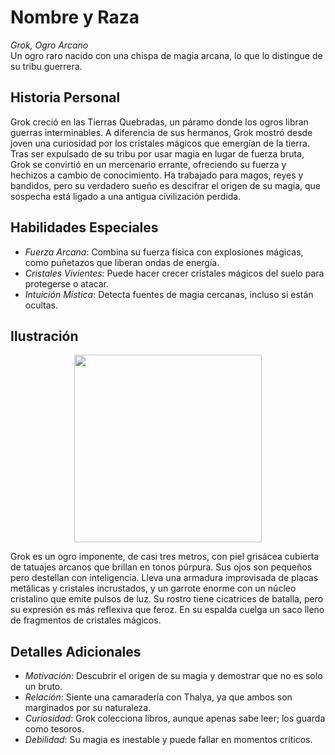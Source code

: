# Nombre y Raza

*Grok, Ogro Arcano*  
Un ogro raro nacido con una chispa de magia arcana, lo que lo distingue de su tribu guerrera.

## Historia Personal

Grok creció en las Tierras Quebradas, un páramo donde los ogros libran guerras interminables. A diferencia de sus hermanos, Grok mostró desde joven una curiosidad por los cristales mágicos que emergían de la tierra. Tras ser expulsado de su tribu por usar magia en lugar de fuerza bruta, Grok se convirtió en un mercenario errante, ofreciendo su fuerza y hechizos a cambio de conocimiento. Ha trabajado para magos, reyes y bandidos, pero su verdadero sueño es descifrar el origen de su magia, que sospecha está ligado a una antigua civilización perdida.

## Habilidades Especiales

- *Fuerza Arcana*: Combina su fuerza física con explosiones mágicas, como puñetazos que liberan ondas de energía.
- *Cristales Vivientes*: Puede hacer crecer cristales mágicos del suelo para protegerse o atacar.
- *Intuición Mística*: Detecta fuentes de magia cercanas, incluso si están ocultas.

## Ilustración

<p align="center">
  <img width="300" src="https://i.postimg.cc/WbpHYV0p/grok.jpg">
</p>


Grok es un ogro imponente, de casi tres metros, con piel grisácea cubierta de tatuajes arcanos que brillan en tonos púrpura. Sus ojos son pequeños pero destellan con inteligencia. Lleva una armadura improvisada de placas metálicas y cristales incrustados, y un garrote enorme con un núcleo cristalino que emite pulsos de luz. Su rostro tiene cicatrices de batalla, pero su expresión es más reflexiva que feroz. En su espalda cuelga un saco lleno de fragmentos de cristales mágicos.

## Detalles Adicionales

- *Motivación*: Descubrir el origen de su magia y demostrar que no es solo un bruto.
- *Relación*: Siente una camaradería con Thalya, ya que ambos son marginados por su naturaleza.
- *Curiosidad*: Grok colecciona libros, aunque apenas sabe leer; los guarda como tesoros.
- *Debilidad*: Su magia es inestable y puede fallar en momentos críticos.